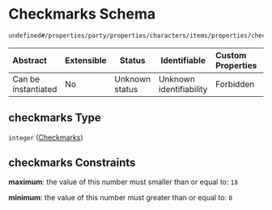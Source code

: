 # Checkmarks Schema

```txt
undefined#/properties/party/properties/characters/items/properties/checkmarks
```




| Abstract            | Extensible | Status         | Identifiable            | Custom Properties | Additional Properties | Access Restrictions | Defined In                                                                       |
| :------------------ | ---------- | -------------- | ----------------------- | :---------------- | --------------------- | ------------------- | -------------------------------------------------------------------------------- |
| Can be instantiated | No         | Unknown status | Unknown identifiability | Forbidden         | Allowed               | none                | [gloomhaven.schema.json\*](../out/gloomhaven.schema.json "open original schema") |

## checkmarks Type

`integer` ([Checkmarks](gloomhaven-properties-party-properties-characters-character-properties-checkmarks.md))

## checkmarks Constraints

**maximum**: the value of this number must smaller than or equal to: `18`

**minimum**: the value of this number must greater than or equal to: `0`
